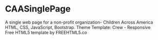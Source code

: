 # CAASinglePage
A single web page for a non-profit organization- Children Across America
HTML, CSS, JavaScript, Bootstrap.
Theme Template: Crew - Responsive Free HTML5 template by FREEHTML5.co

